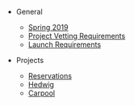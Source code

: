 - General 
  - [Spring 2019](spring2019.md)
  - [Project Vetting Requirements](project_vetting.md)
  - [Launch Requirements](launch.md)

- Projects
  - [Reservations](./reservations/README.md)
  - [Hedwig](./hedwig/README.md)
  - [Carpool](./carpool/README.md)


